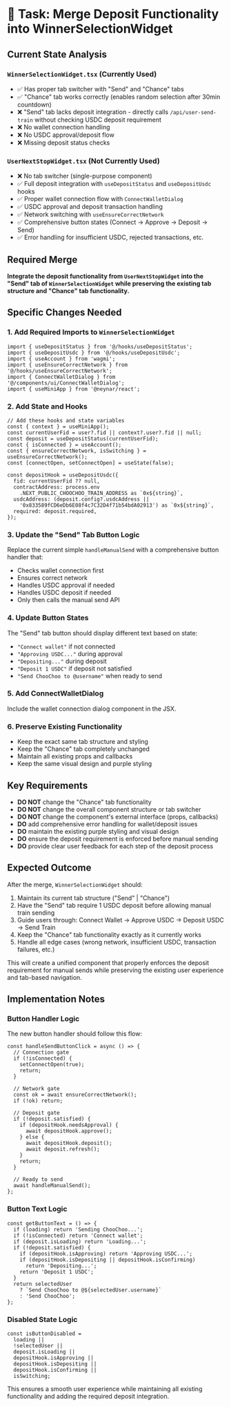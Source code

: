 # 🔄 Task: Merge Deposit Functionality into WinnerSelectionWidget

## Current State Analysis

### `WinnerSelectionWidget.tsx` (Currently Used)

- ✅ Has proper tab switcher with "Send" and "Chance" tabs
- ✅ "Chance" tab works correctly (enables random selection after 30min countdown)
- ❌ "Send" tab lacks deposit integration - directly calls `/api/user-send-train` without checking USDC deposit requirement
- ❌ No wallet connection handling
- ❌ No USDC approval/deposit flow
- ❌ Missing deposit status checks

### `UserNextStopWidget.tsx` (Not Currently Used)

- ❌ No tab switcher (single-purpose component)
- ✅ Full deposit integration with `useDepositStatus` and `useDepositUsdc` hooks
- ✅ Proper wallet connection flow with `ConnectWalletDialog`
- ✅ USDC approval and deposit transaction handling
- ✅ Network switching with `useEnsureCorrectNetwork`
- ✅ Comprehensive button states (Connect → Approve → Deposit → Send)
- ✅ Error handling for insufficient USDC, rejected transactions, etc.

## Required Merge

**Integrate the deposit functionality from `UserNextStopWidget` into the "Send" tab of `WinnerSelectionWidget` while preserving the existing tab structure and "Chance" tab functionality.**

## Specific Changes Needed

### 1. Add Required Imports to `WinnerSelectionWidget`

```tsx
import { useDepositStatus } from '@/hooks/useDepositStatus';
import { useDepositUsdc } from '@/hooks/useDepositUsdc';
import { useAccount } from 'wagmi';
import { useEnsureCorrectNetwork } from '@/hooks/useEnsureCorrectNetwork';
import { ConnectWalletDialog } from '@/components/ui/ConnectWalletDialog';
import { useMiniApp } from '@neynar/react';
```

### 2. Add State and Hooks

```tsx
// Add these hooks and state variables
const { context } = useMiniApp();
const currentUserFid = user?.fid || context?.user?.fid || null;
const deposit = useDepositStatus(currentUserFid);
const { isConnected } = useAccount();
const { ensureCorrectNetwork, isSwitching } = useEnsureCorrectNetwork();
const [connectOpen, setConnectOpen] = useState(false);

const depositHook = useDepositUsdc({
  fid: currentUserFid ?? null,
  contractAddress: process.env
    .NEXT_PUBLIC_CHOOCHOO_TRAIN_ADDRESS as `0x${string}`,
  usdcAddress: (deposit.config?.usdcAddress ||
    '0x833589fCD6eDb6E08f4c7C32D4f71b54bdA02913') as `0x${string}`,
  required: deposit.required,
});
```

### 3. Update the "Send" Tab Button Logic

Replace the current simple `handleManualSend` with a comprehensive button handler that:

- Checks wallet connection first
- Ensures correct network
- Handles USDC approval if needed
- Handles USDC deposit if needed
- Only then calls the manual send API

### 4. Update Button States

The "Send" tab button should display different text based on state:

- `"Connect wallet"` if not connected
- `"Approving USDC..."` during approval
- `"Depositing..."` during deposit
- `"Deposit 1 USDC"` if deposit not satisfied
- `"Send ChooChoo to @username"` when ready to send

### 5. Add ConnectWalletDialog

Include the wallet connection dialog component in the JSX.

### 6. Preserve Existing Functionality

- Keep the exact same tab structure and styling
- Keep the "Chance" tab completely unchanged
- Maintain all existing props and callbacks
- Keep the same visual design and purple styling

## Key Requirements

- **DO NOT** change the "Chance" tab functionality
- **DO NOT** change the overall component structure or tab switcher
- **DO NOT** change the component's external interface (props, callbacks)
- **DO** add comprehensive error handling for wallet/deposit issues
- **DO** maintain the existing purple styling and visual design
- **DO** ensure the deposit requirement is enforced before manual sending
- **DO** provide clear user feedback for each step of the deposit process

## Expected Outcome

After the merge, `WinnerSelectionWidget` should:

1. Maintain its current tab structure ("Send" | "Chance")
2. Have the "Send" tab require 1 USDC deposit before allowing manual train sending
3. Guide users through: Connect Wallet → Approve USDC → Deposit USDC → Send Train
4. Keep the "Chance" tab functionality exactly as it currently works
5. Handle all edge cases (wrong network, insufficient USDC, transaction failures, etc.)

This will create a unified component that properly enforces the deposit requirement for manual sends while preserving the existing user experience and tab-based navigation.

## Implementation Notes

### Button Handler Logic

The new button handler should follow this flow:

```tsx
const handleSendButtonClick = async () => {
  // Connection gate
  if (!isConnected) {
    setConnectOpen(true);
    return;
  }

  // Network gate
  const ok = await ensureCorrectNetwork();
  if (!ok) return;

  // Deposit gate
  if (!deposit.satisfied) {
    if (depositHook.needsApproval) {
      await depositHook.approve();
    } else {
      await depositHook.deposit();
      await deposit.refresh();
    }
    return;
  }

  // Ready to send
  await handleManualSend();
};
```

### Button Text Logic

```tsx
const getButtonText = () => {
  if (loading) return 'Sending ChooChoo...';
  if (!isConnected) return 'Connect wallet';
  if (deposit.isLoading) return 'Loading...';
  if (!deposit.satisfied) {
    if (depositHook.isApproving) return 'Approving USDC...';
    if (depositHook.isDepositing || depositHook.isConfirming)
      return 'Depositing...';
    return 'Deposit 1 USDC';
  }
  return selectedUser
    ? `Send ChooChoo to @${selectedUser.username}`
    : 'Send ChooChoo';
};
```

### Disabled State Logic

```tsx
const isButtonDisabled =
  loading ||
  !selectedUser ||
  deposit.isLoading ||
  depositHook.isApproving ||
  depositHook.isDepositing ||
  depositHook.isConfirming ||
  isSwitching;
```

This ensures a smooth user experience while maintaining all existing functionality and adding the required deposit integration.
